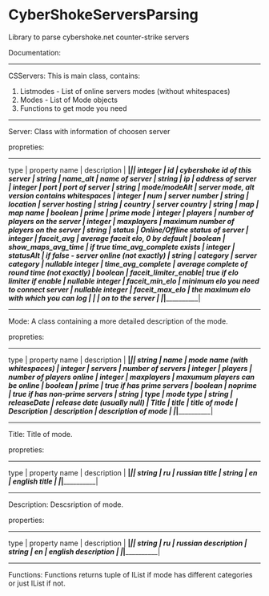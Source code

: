 # CyberShokeServersParsing
Library to parse cybershoke.net counter-strike servers



Documentation:
______________________________________________________________________________________________

CSServers:
This is main class, contains: 
1) Listmodes - List of online servers modes (without whitespaces)
2) Modes - List of Mode objects
3) Functions to get mode you need

______________________________________________________________________________________________

Server:
Class with information of choosen server

propreties:
______________________________________________________________________________________________
type              |  property name        |    description                                   |
__________________|_______________________|__________________________________________________|
integer           |  id				      |    cybershoke id of this server                  |
string            |  name_alt             |    name of server                                |
string            |  ip                   |    address of server                             |
integer           |  port                 |    port of server                                |
string            |  mode/modeAlt         |    server mode, alt version contains whitespaces |
integer           |  num                  |    server number                                 |
string            |  location             |    server hosting                                |
string            |  country              |    server country                                |
string            |  map                  |    map name                                      |
boolean           |  prime                |    prime mode                                    |
integer           |  players              |    number of players on the server               |
integer           |  maxplayers           |    maximum number of players on the server       |
string            |  status               |    Online/Offline status of server               |
integer           |  faceit_avg           |    average faceit elo, 0 by default              |
boolean           |  show_maps_avg_time   |    if true time_avg_complete exists              |
integer           |  statusAlt            |    if false - server online (not exactly)        |
string            |  category             |    server category                               |
nullable integer  |  time_avg_complete    |    average complete of round time (not exactly)  |
boolean           |  faceit_limiter_enable|    true if elo limiter if enable                 |
nullable integer  |  faceit_min_elo       |    minimum elo you need to connect server        |
nullable integer  |  faceit_max_elo       |    the maximum elo with which you can log        |
                  |                       |    on to the server                              |
__________________|_______________________|__________________________________________________|


______________________________________________________________________________________________

Mode:
A class containing a more detailed description of the mode.

propreties:
______________________________________________________________________________________________
type              |  property name        |    description                                   |
__________________|_______________________|__________________________________________________|
string            |  name                 |    mode name (with whitespaces)                  |
integer           |  servers              |    number of servers                             |
integer           |  players              |    number of players online                      |
integer           |  maxplayers           |    maxumum players can be online                 |
boolean           |  prime                |    true if has prime servers                     |
boolean           |  noprime              |    true if has non-prime servers                 |
string            |  type                 |    mode type                                     |
string            |  releaseDate          |    release date (usually null)                   |
Title             |  title                |    title of mode                                 |
Description       |  description          |    description of mode                           |
__________________|_______________________|__________________________________________________|


______________________________________________________________________________________________

Title:
Title of mode.

propreties:
______________________________________________________________________________________________
type              |  property name        |    description                                   |
__________________|_______________________|__________________________________________________|
string            |  ru                   |    russian title                                 |
string            |  en                   |    english title                                 |
__________________|_______________________|__________________________________________________|


______________________________________________________________________________________________

Description:
Descsription of mode.

properties:
______________________________________________________________________________________________
type              |  property name        |    description                                   |
__________________|_______________________|__________________________________________________|
string            |  ru                   |    russian description                           |
string            |  en                   |    english description                           |
__________________|_______________________|__________________________________________________|


______________________________________________________________________________________________

Functions:
Functions returns tuple of IList<Server> if mode has different categories or just IList<Server> if not.
